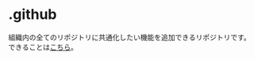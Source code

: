 # .github
組織内の全てのリポジトリに共通化したい機能を追加できるリポジトリです。  
できることは[こちら](https://github.com/joelparkerhenderson/github-special-files-and-paths/blob/main/README.md)。
